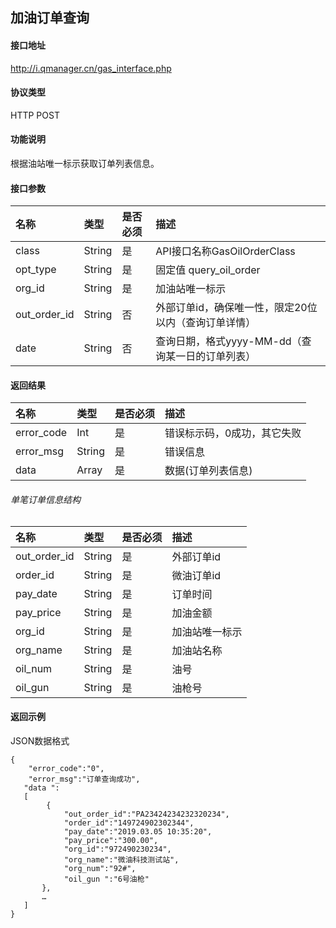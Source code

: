 ## 加油订单查询

#### 接口地址
http://i.qmanager.cn/gas_interface.php

#### 协议类型
HTTP POST

#### 功能说明
根据油站唯一标示获取订单列表信息。

#### 接口参数
| 名称 |类型 | 是否必须 | 描述 |
| :--- | :--- | :--- | :--- |
|class |String	|是|	API接口名称GasOilOrderClass|
|opt_type|	String|	是|	固定值 query_oil_order|
|org_id	|String|	是	|加油站唯一标示|
|out_order_id	|String	|否|	外部订单id，确保唯一性，限定20位以内（查询订单详情）|
|date	|String	|否	|查询日期，格式yyyy-MM-dd（查询某一日的订单列表）|


#### 返回结果
|名称	|类型	|是否必须	|描述|
| :--- | :--- | :--- | :--- |
|error_code	|Int	|是		|错误标示码，0成功，其它失败|
|error_msg	|String	|是		|错误信息|
|data	|Array	|是		|数据(订单列表信息)|

###### 单笔订单信息结构
|名称	|类型	|是否必须	|描述|
| :--- | :--- | :--- | :--- |
|out_order_id	|String	|是		|外部订单id|
|order_id	|String	|是		|微油订单id|
|pay_date	|String	|是		|订单时间|
|pay_price	|String	|是		|加油金额|
|org_id	|String	|是		|加油站唯一标示|
|org_name	|String	|是		|加油站名称|
|oil_num	|String	|是		|油号|
|oil_gun	|String	|是		|油枪号|

#### 返回示例
JSON数据格式
```
{
	"error_code":"0",
	"error_msg":"订单查询成功",
   "data ":
   [
        {
            "out_order_id":"PA23424234232320234",  
            "order_id":"149724902302344",
            "pay_date":"2019.03.05 10:35:20",
            "pay_price":"300.00",
            "org_id":"972490230234",
            "org_name":"微油科技测试站",
            "org_num":"92#",
            "oil_gun ":"6号油枪"
       },
       …
   ]
}
```

<!-- 
*****
[^Copyright © 微油科技(北京)有限公司 2020 all right reserved，powered by Gitbook] -->